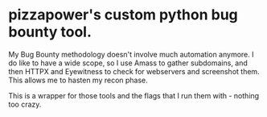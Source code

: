 # pizzapower's custom python bug bounty tool. 

My Bug Bounty methodology doesn't involve much automation anymore. I do like to have a wide scope, so I use Amass to gather subdomains, and then HTTPX and Eyewitness to check for webservers and screenshot them. This allows me to hasten my recon phase. 

This is a wrapper for those tools and the flags that I run them with - nothing too crazy. 
